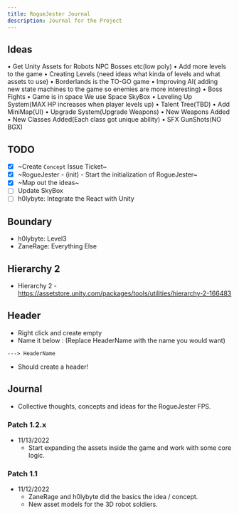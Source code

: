 ```yaml
---
title: RogueJester Journal
description: Journal for the Project
---
```

## Ideas

• Get Unity Assets for Robots NPC Bosses etc(low poly)
• Add more levels to the game
• Creating Levels (need ideas what kinda of levels and what assets to use)
• Borderlands is the TO-GO game
• Improving AI( adding new state machines to the game so enemies are more interesting)
• Boss Fights
• Game is in space We use Space SkyBox
• Leveling Up System(MAX HP increases when player levels up)
• Talent Tree(TBD)
• Add MiniMap(UI)
• Upgrade System(Upgrade Weapons)
• New Weapons Added
• New Classes Added(Each class got unique ability)
• SFX GunShots(NO BGX)

## TODO

- [x] ~Create `Concept` Issue Ticket~
- [x] ~RogueJester - (init) - Start the initialization of RogueJester~
- [x] ~Map out the ideas~
- [ ] Update SkyBox
- [ ] h0lybyte: Integrate the React with Unity

## Boundary

- h0lybyte: Level3
- ZaneRage: Everything Else

## Hierarchy 2

- Hierarchy 2 - <https://assetstore.unity.com/packages/tools/utilities/hierarchy-2-166483>

## Header

- Right click and create empty
- Name it below : (Replace HeaderName with the name you would want)

```shell
---> HeaderName
```

- Should create a header!

## Journal

- Collective thoughts, concepts and ideas for the RogueJester FPS.

### Patch 1.2.x

- 11/13/2022
  - Start expanding the assets inside the game and work with some core logic.

### Patch 1.1

- 11/12/2022
  - ZaneRage and h0lybyte did the basics the idea / concept.
  - New asset models for the 3D robot soldiers.
